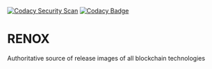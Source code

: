 [![Codacy Security Scan](https://github.com/KOSASIH/RENOX/actions/workflows/codacy.yml/badge.svg)](https://github.com/KOSASIH/RENOX/actions/workflows/codacy.yml)
[![Codacy Badge](https://app.codacy.com/project/badge/Grade/355436897e5941778e3f890d49ee0697)](https://www.codacy.com/gh/KOSASIH/RENOX/dashboard?utm_source=github.com&amp;utm_medium=referral&amp;utm_content=KOSASIH/RENOX&amp;utm_campaign=Badge_Grade)

# RENOX
Authoritative source of release images of all blockchain technologies
